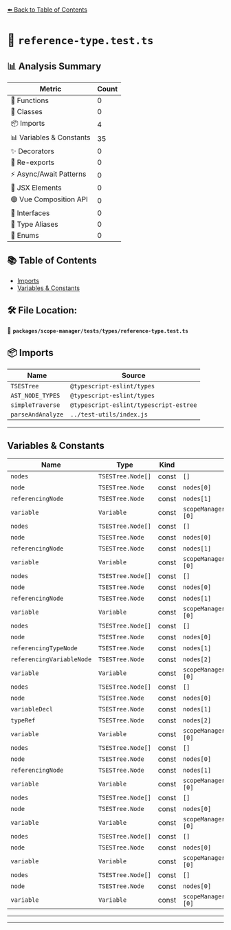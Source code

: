 [⬅️ Back to Table of Contents](../../../../index.md)

# 📄 `reference-type.test.ts`

## 📊 Analysis Summary

| Metric | Count |
|--------|-------|
| 🔧 Functions | 0 |
| 🧱 Classes | 0 |
| 📦 Imports | 4 |
| 📊 Variables & Constants | 35 |
| ✨ Decorators | 0 |
| 🔄 Re-exports | 0 |
| ⚡ Async/Await Patterns | 0 |
| 💠 JSX Elements | 0 |
| 🟢 Vue Composition API | 0 |
| 📐 Interfaces | 0 |
| 📑 Type Aliases | 0 |
| 🎯 Enums | 0 |

## 📚 Table of Contents

- [Imports](#imports)
- [Variables & Constants](#variables-constants)

## 🛠️ File Location:
📂 **`packages/scope-manager/tests/types/reference-type.test.ts`**

## 📦 Imports

| Name | Source |
|------|--------|
| `TSESTree` | `@typescript-eslint/types` |
| `AST_NODE_TYPES` | `@typescript-eslint/types` |
| `simpleTraverse` | `@typescript-eslint/typescript-estree` |
| `parseAndAnalyze` | `../test-utils/index.js` |


---

## Variables & Constants

| Name | Type | Kind | Value | Exported |
|------|------|------|-------|----------|
| `nodes` | `TSESTree.Node[]` | const | `[]` | ✗ |
| `node` | `TSESTree.Node` | const | `nodes[0]` | ✗ |
| `referencingNode` | `TSESTree.Node` | const | `nodes[1]` | ✗ |
| `variable` | `Variable` | const | `scopeManager.getDeclaredVariables(node)[0]` | ✗ |
| `nodes` | `TSESTree.Node[]` | const | `[]` | ✗ |
| `node` | `TSESTree.Node` | const | `nodes[0]` | ✗ |
| `referencingNode` | `TSESTree.Node` | const | `nodes[1]` | ✗ |
| `variable` | `Variable` | const | `scopeManager.getDeclaredVariables(node)[0]` | ✗ |
| `nodes` | `TSESTree.Node[]` | const | `[]` | ✗ |
| `node` | `TSESTree.Node` | const | `nodes[0]` | ✗ |
| `referencingNode` | `TSESTree.Node` | const | `nodes[1]` | ✗ |
| `variable` | `Variable` | const | `scopeManager.getDeclaredVariables(node)[0]` | ✗ |
| `nodes` | `TSESTree.Node[]` | const | `[]` | ✗ |
| `node` | `TSESTree.Node` | const | `nodes[0]` | ✗ |
| `referencingTypeNode` | `TSESTree.Node` | const | `nodes[1]` | ✗ |
| `referencingVariableNode` | `TSESTree.Node` | const | `nodes[2]` | ✗ |
| `variable` | `Variable` | const | `scopeManager.getDeclaredVariables(node)[0]` | ✗ |
| `nodes` | `TSESTree.Node[]` | const | `[]` | ✗ |
| `node` | `TSESTree.Node` | const | `nodes[0]` | ✗ |
| `variableDecl` | `TSESTree.Node` | const | `nodes[1]` | ✗ |
| `typeRef` | `TSESTree.Node` | const | `nodes[2]` | ✗ |
| `variable` | `Variable` | const | `scopeManager.getDeclaredVariables(node)[0]` | ✗ |
| `nodes` | `TSESTree.Node[]` | const | `[]` | ✗ |
| `node` | `TSESTree.Node` | const | `nodes[0]` | ✗ |
| `referencingNode` | `TSESTree.Node` | const | `nodes[1]` | ✗ |
| `variable` | `Variable` | const | `scopeManager.getDeclaredVariables(node)[0]` | ✗ |
| `nodes` | `TSESTree.Node[]` | const | `[]` | ✗ |
| `node` | `TSESTree.Node` | const | `nodes[0]` | ✗ |
| `variable` | `Variable` | const | `scopeManager.getDeclaredVariables(node)[0]` | ✗ |
| `nodes` | `TSESTree.Node[]` | const | `[]` | ✗ |
| `node` | `TSESTree.Node` | const | `nodes[0]` | ✗ |
| `variable` | `Variable` | const | `scopeManager.getDeclaredVariables(node)[0]` | ✗ |
| `nodes` | `TSESTree.Node[]` | const | `[]` | ✗ |
| `node` | `TSESTree.Node` | const | `nodes[0]` | ✗ |
| `variable` | `Variable` | const | `scopeManager.getDeclaredVariables(node)[0]` | ✗ |


---


---
